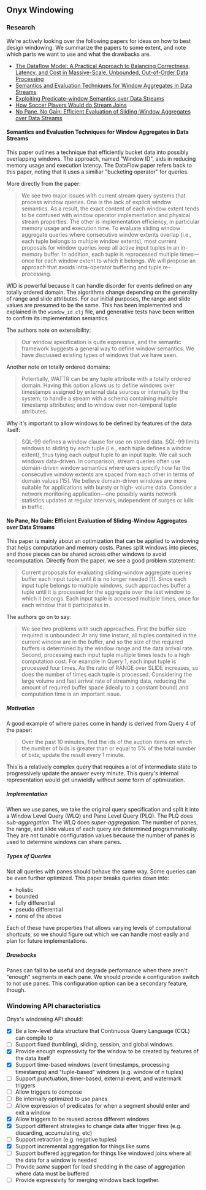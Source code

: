 ## Onyx Windowing

### Research

We're actively looking over the following papers for ideas on how to best design windowing. We summarize the papers to some extent, and note which parts we want to use and what the drawbacks are.

- [The Dataflow Model: A Practical Approach to Balancing Correctness, Latency, and Cost in Massive-Scale, Unbounded, Out-of-Order Data Processing](vldb.org/pvldb/vol8/p1792-Akidau.pdf)
- [Semantics and Evaluation Techniques for Window Aggregates in Data Streams](http://web.cecs.pdx.edu/~tufte/papers/WindowAgg.pdf)
- [Exploiting Predicate-window Semantics over Data Streams](http://docs.lib.purdue.edu/cgi/viewcontent.cgi?article=2621&context=cstech)
- [How Soccer Players Would do Stream Joins](http://citeseerx.ist.psu.edu/viewdoc/download?doi=10.1.1.362.2471&rep=rep1&type=pdf)
- [No Pane, No Gain: Efficient Evaluation of Sliding-Window Aggregates over Data Streams](https://cs.brown.edu/courses/cs227/papers/opt-slidingwindowagg.pdf)

#### Semantics and Evaluation Techniques for Window Aggregates in Data Streams

This paper outlines a technique that efficiently bucket data into possibly overlapping windows. The approach, named "Window ID", aids in reducing memory usage and execution latency. The DataFlow paper refers back to this paper, noting that it uses a similiar "bucketing operator" for queries.

More directly from the paper:

> We see two major issues with current stream query systems that process
> window queries. One is the lack of explicit window semantics. As a result,
> the exact content of each window extent tends to be confused with window
> operator implementation and physical stream properties. The other is
> implementation efficiency, in particular memory usage and execution time.
> To evaluate sliding window aggregate queries where consecutive window extents
> overlap (i.e., each tuple belongs to multiple window extents), most current
> proposals for window queries keep all active input tuples in an in-memory buffer.
> In addition, each tuple is reprocessed multiple times—once for each window extent
> to which it belongs. We will propose an approach that avoids intra-operator
> buffering and tuple re-processing.

WID is powerful because it can handle disorder for events defined on any totally ordered domain. The algorithms change depending on the generality of range and slide attributes. For our initial purposes, the range and slide values are presumed to be the same. This has been implemented and explained in the `window_id.clj` file, and generative tests have been written to confirm its implementation semantics.

The authors note on extensibility:

> Our window specification is quite expressive, and the semantic framework suggests
> a general way to define window semantics. We have discussed existing types of
> windows that we have seen.

Another note on totally ordered domains:

> Potentially, WATTR can be any tuple attribute with a totally ordered domain.
> Having this option allows us to define windows over timestamps assigned by external
> data sources or internally by the system; to handle a stream with a schema containing
> multiple timestamp attributes; and to window over non-temporal tuple attributes.

Why it's important to allow windows to be defined by features of the data itself:

> SQL-99 defines a window clause for use on stored data. SQL-99 limits
> windows to sliding by each tuple (i.e., each tuple defines a window extent),
> thus tying each output tuple to an input tuple. We call such windows data-driven.
> In comparison, stream queries often use domain-driven window semantics where users
> specify how far the consecutive window extents are spaced from each other in
> terms of domain values [15]. We believe domain-driven windows are more suitable
> for applications with bursty or high- volume data. Consider a network monitoring
> application—one possibly wants network statistics updated at regular intervals,
> independent of surges or lulls in traffic.

#### No Pane, No Gain: Efficient Evaluation of Sliding-Window Aggregates over Data Streams

This paper is mainly about an optimization that can be applied to windowing that helps computation and memory costs. Panes split windows into pieces, and those pieces can be shared across other windows to avoid recomputation. Directly from the paper, we see a good problem statement:

> Current proposals for evaluating sliding-window aggregate
> queries buffer each input tuple until it is no longer needed
> [1]. Since each input tuple belongs to multiple windows,
> such approaches buffer a tuple until it is processed for the
> aggregate over the last window to which it belongs. Each
> input tuple is accessed multiple times, once for each window
> that it participates in.

The authors go on to say:

> We see two problems with such approaches. First the
> buffer size required is unbounded: At any time instant, all
> tuples contained in the current window are in the buffer,
> and so the size of the required buffers is determined by the
> window range and the data arrival rate. Second, processing
> each input tuple multiple times leads to a high computation
> cost. For example in Query 1, each input tuple is processed
> four times. As the ratio of RANGE over SLIDE increases,
> so does the number of times each tuple is processed. Considering
> the large volume and fast arrival rate of streaming
> data, reducing the amount of required buffer space (ideally
> to a constant bound) and computation time is an important issue.

##### Motivation

A good example of where panes come in handy is derived from Query 4 of the
paper:

> Over the past 10 minutes, find the ids of the
> auction items on which the number of bids is greater than
> or equal to 5% of the total number of bids; update the result
> every 1 minute.

This is a relatively complex query that requires a lot of intermediate state
to progressively update the answer every minute. This query's internal representation
would get unwieldly without some form of optimization.

##### Implementation

When we use panes, we take the original query specification and split
it into a Window Level Query (WLQ) and Pane Level Query (PLQ). The PLQ
does *sub-aggregation*. The WLQ does *super-aggregation*. The number of
panes, the range, and slide values of each query are determined programmatically.
They are not tunable configuration values because the number of panes is
used to determine windows can share panes.

##### Types of Queries

Not all queries with panes should behave the same way. Some queries can be
even further optimized. This paper breaks queries down into:

- holistic
- bounded
- fully differential
- pseudo differential
- none of the above

Each of these have properties that allows varying levels of computational shortcuts,
so we should figure out which we can handle most easily and plan for future
implementations.

##### Drawbacks

Panes can fail to be useful and degrade performance when there aren't
"enough" segments in each pane. We should provide a configuration
switch to not use panes. This configuration option can be a secondary
feature, though.

### Windowing API characteristics

Onyx's windowing API should:

- [x] Be a low-level data structure that Continuous Query Language (CQL) can compile to
- [ ] Support fixed (tumbling), sliding, session, and global windows.
- [x] Provide enough expressivity for the window to be created by features of the data itself
- [x] Support time-based windows (event timestamps, processing timestamps) and "tuple-based" windows (e.g. window of n tuples)
- [ ] Support punctuation, timer-based, external event, and watermark triggers
- [ ] Allow triggers to compose
- [ ] Be internally optimized to use panes
- [ ] Allow expression of predicates for when a segment should enter and exit a window
- [x] Allow triggers to be reused across different windows
- [x] Support different strategies to change data after trigger fires (e.g. discarding, accumulating, etc)
- [ ] Support retraction (e.g. negative tuples)
- [x] Support incremental aggregation for things like sums
- [ ] Support buffered aggregation for things like windowed joins where all the data for a window is needed
- [ ] Provide *some* support for load shedding in the case of aggregation where data must be buffered
- [ ] Provide expressivity for merging windows back together.
